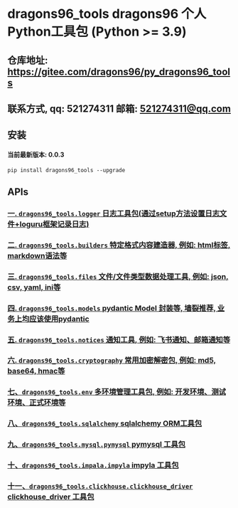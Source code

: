# dragons96_tools dragons96 个人Python工具包 (Python >= 3.9)

## 仓库地址: https://gitee.com/dragons96/py_dragons96_tools

## 联系方式, qq: 521274311 邮箱: 521274311@qq.com

## 安装
#### 当前最新版本: 0.0.3
```shell
pip install dragons96_tools --upgrade
```


## APIs
### [一. `dragons96_tools.logger` 日志工具包(通过setup方法设置日志文件+loguru框架记录日志)](./docs/日志工具包.md)
### [二. `dragons96_tools.builders` 特定格式内容建造器, 例如: html标签, markdown语法等](./docs/Html、Markdown建造器.md)
### [三. `dragons96_tools.files` 文件/文件类型数据处理工具, 例如: json, csv, yaml, ini等](./docs/文件或文件类型数据处理工具.md)
### [四. `dragons96_tools.models` pydantic Model 封装等, 墙裂推荐, 业务上均应该使用pydantic](./docs/pydantic封装.md)
### [五. `dragons96_tools.notices` 通知工具, 例如: 飞书通知、邮箱通知等](./docs/通知工具.md)
### [六. `dragons96_tools.cryptography` 常用加密解密包, 例如: md5, base64, hmac等](./docs/常用加密解密工具.md)
### [七、`dragons96_tools.env` 多环境管理工具包, 例如: 开发环境、测试环境、正式环境等](./docs/多环境工具包.md)
### [八、`dragons96_tools.sqlalchemy` sqlalchemy ORM工具包](./docs/sqlalchemy工具包.md)
### [九、`dragons96_tools.mysql.pymysql` pymysql 工具包](./docs/pymysql工具包.md)
### [十、`dragons96_tools.impala.impyla` impyla 工具包](./docs/impyla工具包.md)
### [十一、`dragons96_tools.clickhouse.clickhouse_driver` clickhouse_driver 工具包](./docs/clickhouse_driver工具包.md)
